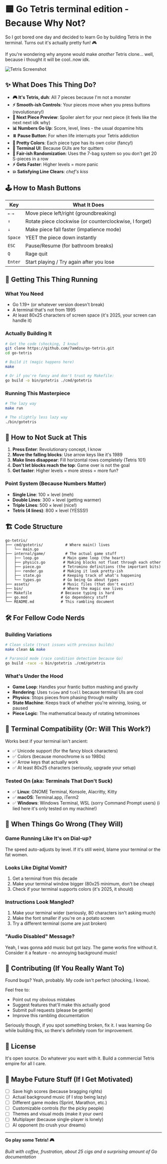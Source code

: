 # 🟦 Go Tetris terminal edition - Because Why Not?

So I got bored one day and decided to learn Go by building Tetris in the terminal. Turns out it's actually pretty fun! 🎮

If you're wondering why anyone would make *another* Tetris clone... well, because i thought it will be cool..now idk.

![Tetris Screenshot](./screenshots/screenshot.png)

## ✨ What Does This Thing Do?

- **🎮 It's Tetris, duh**: All 7 pieces because I'm not a monster
- **⚡ Smooth-ish Controls**: Your pieces move when you press buttons (revolutionary!)
- **🎯 Next Piece Preview**: Spoiler alert for your next piece (it feels like the next next idk why)
- **📊 Numbers Go Up**: Score, level, lines - the usual dopamine hits
- **⏸️ Pause Button**: For when life interrupts your Tetris addiction
- **🌈 Pretty Colors**: Each piece type has its own color (fancy!)
- **📱 Terminal UI**: Because GUIs are for quitters
- **🎲 Fair-ish Randomization**: Uses the 7-bag system so you don't get 20 S-pieces in a row
- **⚡ Gets Faster**: Higher levels = more panic
- **💥 Satisfying Line Clears**: *chef's kiss*

## 🕹️ How to Mash Buttons

| Key | What It Does |
|-----|--------|
| `←` `→` | Move piece left/right (groundbreaking) |
| `↑` | Rotate piece clockwise (or counterclockwise, I forget) |
| `↓` | Make piece fall faster (impatience mode) |
| `Space` | YEET the piece down instantly |
| `ESC` | Pause/Resume (for bathroom breaks) |
| `Q` | Rage quit |
| `Enter` | Start playing / Try again after you lose |

## 🚀 Getting This Thing Running

### What You Need
- Go 1.19+ (or whatever version doesn't break)
- A terminal that's not from 1995
- At least 80x25 characters of screen space (it's 2025, your screen can handle it)

### Actually Building It

```bash
# Get the code (shocking, I know)
git clone https://github.com/7amdzu/go-tetris.git
cd go-tetris

# Build it (magic happens here)
make

# Or if you're fancy and don't trust my Makefile:
go build -o bin/gotetris ./cmd/gotetris
```

### Running This Masterpiece

```bash
# The lazy way
make run

# The slightly less lazy way
./bin/gotetris
```

## 🎯 How to Not Suck at This

1. **Press Enter**: Revolutionary concept, I know
2. **Move the falling blocks**: Use arrow keys like it's 1989
3. **Make lines disappear**: Fill horizontal rows completely (Tetris 101)
4. **Don't let blocks reach the top**: Game over is not the goal
5. **Get faster**: Higher levels = more stress = more fun?

### Point System (Because Numbers Matter)
- **Single Line**: 100 × level (meh)
- **Double Lines**: 300 × level (getting warmer)  
- **Triple Lines**: 500 × level (nice!)
- **Tetris (4 lines)**: 800 × level (YESSS!)

## 🏗️ Code Structure 

```
go-tetris/
├── cmd/gotetris/          # Where main() lives
│   └── main.go
├── internal/game/         # The actual game stuff
│   ├── loop.go           # Main game loop (the heart)
│   ├── physics.go        # Making blocks not float through each other
│   ├── piece.go          # Tetromino definitions (the important bits)
│   ├── render.go         # Making it look pretty-ish
│   ├── state.go          # Keeping track of what's happening
│   └── types.go          # Go being Go about types
├── assets/               # Music files (that don't exist)
├── bin/                  # Where the magic exe lives
├── Makefile             # Because typing is hard
├── go.mod               # Go dependency stuff
└── README.md            # This rambling document
```

## 🛠️ For Fellow Code Nerds

### Building Variations

```bash
# Clean slate (trust issues with previous builds)
make clean && make

# Paranoid mode (race condition detection because Go)
go build -race -o bin/gotetris ./cmd/gotetris
```

### What's Under the Hood
- **Game Loop**: Handles your frantic button mashing and gravity
- **Rendering**: Uses `tview` and `tcell` because terminal UIs are cool
- **Physics**: Stops pieces from phasing through reality
- **State Machine**: Keeps track of whether you're winning, losing, or paused
- **Piece Logic**: The mathematical beauty of rotating tetrominoes

## 🎨 Terminal Compatibility (Or: Will This Work?)

Works best if your terminal isn't ancient:
- ✅ Unicode support (for the fancy block characters)
- ✅ Colors (because monochrome is so 1980s)
- ✅ Arrow keys that actually work
- ✅ At least 80x25 characters (seriously, upgrade your setup)

### Tested On (aka: Terminals That Don't Suck)
- ✅ **Linux**: GNOME Terminal, Konsole, Alacritty, Kitty
- ✅ **macOS**: Terminal.app, iTerm2  
- ✅ **Windows**: Windows Terminal, WSL (sorry Command Prompt users)
(i lied here it's only tested on my machine!)

## 🐛 When Things Go Wrong (They Will)

### Game Running Like It's on Dial-up?
The speed auto-adjusts by level. If it's still weird, blame your terminal or the fat women.

### Looks Like Digital Vomit?
1. Get a terminal from this decade
2. Make your terminal window bigger (80x25 minimum, don't be cheap)
3. Check if your terminal supports colors (it's 2025, it should)

### Instructions Look Mangled?
1. Make your terminal wider (seriously, 80 characters isn't asking much)
2. Make the font smaller if you're on a potato screen
3. Try a different terminal (some are just broken)

### "Audio Disabled" Message?
Yeah, I was gonna add music but got lazy. The game works fine without it. Consider it a feature - no annoying background music!

## 🤝 Contributing (If You Really Want To)

Found bugs? Yeah, probably. My code isn't perfect (shocking, I know).

Feel free to:
- Point out my obvious mistakes
- Suggest features that'll make this actually good
- Submit pull requests (please be gentle)
- Improve this rambling documentation

Seriously though, if you spot something broken, fix it. I was learning Go while building this, so there's definitely room for improvement.

## 📄 License

It's open source. Do whatever you want with it. Build a commercial Tetris empire for all I care.

## 🎯 Maybe Future Stuff (If I Get Motivated)

- [ ] Save high scores (because bragging rights)
- [ ] Actual background music (if I stop being lazy)
- [ ] Different game modes (Sprint, Marathon, etc.)
- [ ] Customizable controls (for the picky people)
- [ ] Themes and visual mods (make it your own)
- [ ] Multiplayer (because single-player is lonely)
- [ ] AI opponent (to crush your dreams)

---

**Go play some Tetris! 🎮**

*Built with coffee, frustration, about 25 cigs and a surprising amount of Go documentation*
